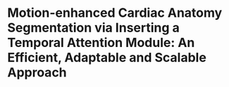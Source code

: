 # Motion-enhanced Cardiac Anatomy Segmentation via Inserting a Temporal Attention Module: An Efficient, Adaptable and Scalable Approach
